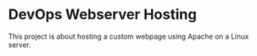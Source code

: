 # DevOps Webserver Hosting
This project is about hosting a custom webpage using Apache on a Linux server.

